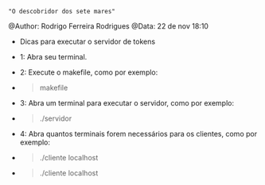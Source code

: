	"O descobridor dos sete mares"
	
@Author: Rodrigo Ferreira Rodrigues
@Data: 22 de nov 18:10

- Dicas para executar o servidor de tokens

- 1: Abra seu terminal.

- 2: Execute o makefile, como por exemplo:
- > makefile

- 3: Abra um terminal para executar o servidor, como por exemplo:
- > ./servidor

- 4: Abra quantos terminais forem necessários para os clientes, como por exemplo:
- > ./cliente localhost
- > ./cliente localhost
